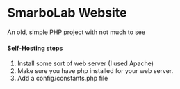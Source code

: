 # SmarboLab Website
An old, simple PHP project with not much to see

#### Self-Hosting steps
1. Install some sort of web server (I used Apache)
1. Make sure you have php installed for your web server.
1. Add a config/constants.php file